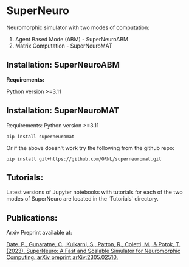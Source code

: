 # SuperNeuro
Neuromorphic simulator with two modes of computation:

1. Agent Based Mode (ABM) - SuperNeuroABM
2. Matrix  Computation - SuperNeuroMAT

## Installation: SuperNeuroABM

**Requirements:**

Python version >=3.11

## Installation: SuperNeuroMAT

Requirements: Python version >=3.11

`pip install superneuromat`

Or if the above doesn't work try the following from the github repo:

`pip install git+https://github.com/ORNL/superneuromat.git`


## Tutorials:
Latest versions of Jupyter notebooks with tutorials for each of the two modes of SuperNeuro are located in the 'Tutorials' directory.

## Publications:
Arxiv Preprint available at:

[Date. P., Gunaratne, C., Kulkarni, S., Patton, R., Coletti, M., & Potok, T. (2023). SuperNeuro: A Fast and Scalable Simulator for Neuromorphic Computing. arXiv preprint arXiv:2305.02510.
](https://arxiv.org/abs/2305.02510)
